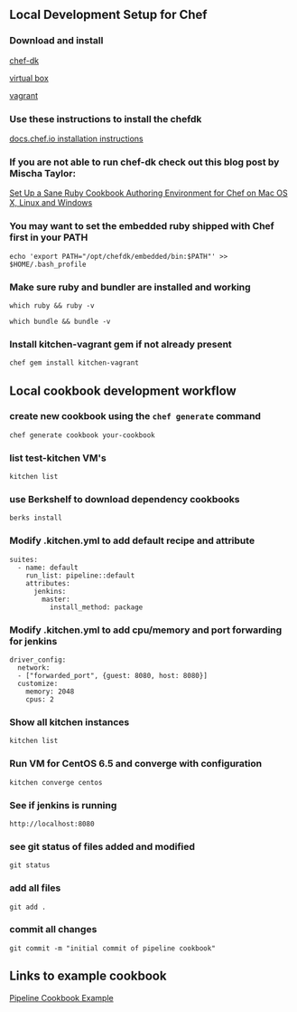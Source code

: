 ## Local Development Setup for Chef

### Download and install

[chef-dk](https://downloads.chef.io/chef-dk)

[virtual box](https://www.virtualbox.org/wiki/Downloads)

[vagrant](http://www.vagrantup.com/downloads.html)

### Use these instructions to install the chefdk
[docs.chef.io installation instructions](https://docs.chef.io/install_dk.html)

### If you are not able to run chef-dk check out this blog post by Mischa Taylor:
[Set Up a Sane Ruby Cookbook Authoring Environment for Chef on Mac OS X, Linux and Windows](http://misheska.com/blog/2013/12/26/set-up-a-sane-ruby-cookbook-authoring-environment-for-chef/)

### You may want to set the embedded ruby shipped with Chef first in your PATH
`echo 'export PATH="/opt/chefdk/embedded/bin:$PATH"' >> $HOME/.bash_profile`

### Make sure ruby and bundler are installed and working
`which ruby && ruby -v`

`which bundle && bundle -v`

### Install kitchen-vagrant gem if not already present
`chef gem install kitchen-vagrant`

## Local cookbook development workflow

### create new cookbook using the `chef generate` command
`chef generate cookbook your-cookbook`

### list test-kitchen VM's
`kitchen list`

### use Berkshelf to download dependency cookbooks
`berks install`

### Modify .kitchen.yml to add default recipe and attribute
```
suites:
  - name: default
    run_list: pipeline::default
    attributes:
      jenkins:
        master:
          install_method: package
```

### Modify .kitchen.yml to add cpu/memory and port forwarding for jenkins
```
driver_config:
  network:
  - ["forwarded_port", {guest: 8080, host: 8080}]
  customize:
    memory: 2048
    cpus: 2
```

### Show all kitchen instances
`kitchen list`

### Run VM for CentOS 6.5 and converge with configuration
`kitchen converge centos`

### See if jenkins is running
`http://localhost:8080`


### see git status of files added and modified
`git status`

### add all files
`git add .`

### commit all changes
`git commit -m "initial commit of pipeline cookbook"`


## Links to example cookbook
[Pipeline Cookbook Example](https://github.com/stephenlauck/setup_local_chef_dev_pipeline)
